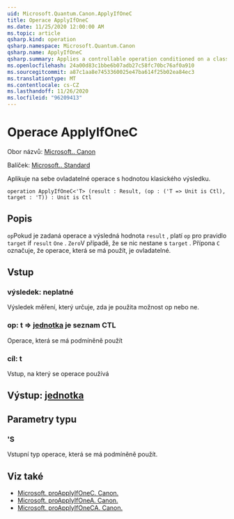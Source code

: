 ```yaml
---
uid: Microsoft.Quantum.Canon.ApplyIfOneC
title: Operace ApplyIfOneC
ms.date: 11/25/2020 12:00:00 AM
ms.topic: article
qsharp.kind: operation
qsharp.namespace: Microsoft.Quantum.Canon
qsharp.name: ApplyIfOneC
qsharp.summary: Applies a controllable operation conditioned on a classical result value being one.
ms.openlocfilehash: 24a00d83c1bbe6b07adb27c58fc70bc76af0a910
ms.sourcegitcommit: a87c1aa8e7453360025e47ba614f25b02ea84ec3
ms.translationtype: MT
ms.contentlocale: cs-CZ
ms.lasthandoff: 11/26/2020
ms.locfileid: "96209413"
---
```

# <a name="applyifonec-operation"></a>Operace ApplyIfOneC

Obor názvů: [Microsoft.. Canon](xref:Microsoft.Quantum.Canon)

Balíček: [Microsoft.. Standard](https://nuget.org/packages/Microsoft.Quantum.Standard)


Aplikuje na sebe ovladatelné operace s hodnotou klasického výsledku.

```qsharp
operation ApplyIfOneC<'T> (result : Result, (op : ('T => Unit is Ctl), target : 'T)) : Unit is Ctl
```


## <a name="description"></a>Popis

`op`Pokud je zadaná operace a výsledná hodnota `result` , platí `op` pro pravidlo `target` if `result` `One` . `Zero`V případě, že se nic nestane s `target` .
Přípona `C` označuje, že operace, která se má použít, je ovladatelné.

## <a name="input"></a>Vstup

### <a name="result--__invalidresult__"></a>výsledek: __neplatné <Result>__

Výsledek měření, který určuje, zda je použita možnost op nebo ne.


### <a name="op--t--unit--is-ctl"></a>op: t => [jednotka](xref:microsoft.quantum.lang-ref.unit)  je seznam CTL

Operace, která se má podmíněně použít


### <a name="target--t"></a>cíl: t

Vstup, na který se operace používá



## <a name="output--unit"></a>Výstup: [jednotka](xref:microsoft.quantum.lang-ref.unit)



## <a name="type-parameters"></a>Parametry typu

### <a name="t"></a>'S

Vstupní typ operace, která se má podmíněně použít.

## <a name="see-also"></a>Viz také

- [Microsoft. proApplyIfOneC. Canon.](xref:Microsoft.Quantum.Canon.ApplyIfOneC)
- [Microsoft. proApplyIfOneA. Canon.](xref:Microsoft.Quantum.Canon.ApplyIfOneA)
- [Microsoft. proApplyIfOneCA. Canon.](xref:Microsoft.Quantum.Canon.ApplyIfOneCA)